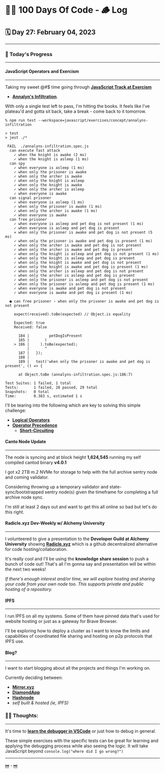 # 👨‍💻 100 Days Of Code - 🪵 Log

## 🗓️ Day 27: February 04, 2023

***

### **🥵 Today's Progress**

***

#### **JavaScript Operators and Exercism**

***

Taking my sweet @#$ time going through [**JavaScript Track at Exercism**](https://exercism.org/tracks/javascript)

- [**Annalyn's Infiltration**](https://exercism.org/tracks/javascript/exercises/annalyns-infiltration).

With only a single test left to pass, I'm hitting the books. It feels like I've plateau'd and gotta sit back, take a break - come back to it tomorrow.

```shell
% npm run test --workspace=javascript/exercises/concept/annalyns-infiltration

> test
> jest ./*

 FAIL  ./annalyns-infiltration.spec.js
  can execute fast attack
    ✓ when the knight is awake (2 ms)
    ✓ when the knight is asleep (1 ms)
  can spy
    ✓ when everyone is asleep (1 ms)
    ✓ when only the prisoner is awake
    ✓ when only the archer is awake
    ✓ when only the knight is asleep
    ✓ when only the knight is awake
    ✓ when only the archer is asleep
    ✓ when everyone is awake
  can signal prisoner
    ✓ when everyone is asleep (1 ms)
    ✓ when only the prisoner is awake (1 ms)
    ✓ when only the archer is awake (1 ms)
    ✓ when everyone is awake
  can free prisoner
    ✓ when everyone is asleep and pet dog is not present (1 ms)
    ✓ when everyone is asleep and pet dog is present
    ✕ when only the prisoner is awake and pet dog is not present (5 ms)
    ✓ when only the prisoner is awake and pet dog is present (1 ms)
    ✓ when only the archer is awake and pet dog is not present
    ✓ when only the archer is awake and pet dog is present
    ✓ when only the knight is asleep and pet dog is not present (1 ms)
    ✓ when only the knight is asleep and pet dog is present
    ✓ when only the knight is awake and pet dog is not present
    ✓ when only the knight is awake and pet dog is present (1 ms)
    ✓ when only the archer is asleep and pet dog is not present
    ✓ when only the archer is asleep and pet dog is present
    ✓ when only the prisoner is asleep and pet dog is not present
    ✓ when only the prisoner is asleep and pet dog is present (1 ms)
    ✓ when everyone is awake and pet dog is not present
    ✓ when everyone is awake and pet dog is present (1 ms)

  ● can free prisoner › when only the prisoner is awake and pet dog is not present

    expect(received).toBe(expected) // Object.is equality

    Expected: true
    Received: false

      184 |         petDogIsPresent
      185 |       )
    > 186 |     ).toBe(expected);
          |       ^
      187 |   });
      188 |
      189 |   test('when only the prisoner is awake and pet dog is present', () => {

      at Object.toBe (annalyns-infiltration.spec.js:186:7)

Test Suites: 1 failed, 1 total
Tests:       1 failed, 28 passed, 29 total
Snapshots:   0 total
Time:        0.383 s, estimated 1 s
```

I'll be tearing into the following which are key to solving this simple challenge:

- [**Logical Operators**](https://developer.mozilla.org/en-US/docs/Web/JavaScript/Guide/Expressions_and_Operators#logical_operators)
- [**Operator Precedence**](https://developer.mozilla.org/en-US/docs/Web/JavaScript/Reference/Operators/Operator_Precedence)
  - [**Short-Circuiting**](https://developer.mozilla.org/en-US/docs/Web/JavaScript/Reference/Operators/Operator_Precedence#short-circuiting)

#### **Canto Node Update**

***

The node is syncing and at block height **1,624,545** running my self compiled cantod binary **v4.0.1**

I got x2 2TB m.2 NVMe for storage to help with the full archive sentry node and coming validator.

Considering throwing up a temporary validator and state-sync/bootstrapped sentry node(s) given the timeframe for completing a full archive node sync.

I'm still at least 2 days out and want to get this all online so bad but let's do this right.

#### **Radicle.xyz Dev-Weekly w/ Alchemy University**

***

I volunteered to give a presentation to the **Developer Guild at Alchemy University** showing [**Radicle.xyz**](https://radicle.xyz/get-started.html) which is a github decentralized alternative for code hosting/collaboration.

It's really cool and I'll be using the **knowledge share session** to push a bunch of code out! That's all I'm gonna say and presentation will be within the next two weeks!

*If there's enough interest and/or time, we will explore hosting and sharing your code from your own node too. This supports private and public hosting of a repository.*

#### **IPFS**

***

I run IPFS on all my systems. Some of them have pinned data that's used for website hosting or just as a gateway for Brave Browser.

I'll be exploring how to deploy a cluster as I want to know the limits and capabilities of coordinated file sharing and hosting on p2p protocols that IPFS use.

#### **Blog?**

***

I want to start blogging about all the projects and things I'm working on.

Currently deciding between:

- [**Mirror.xyz**](https://mirror.xyz/)
- [**DiamondApp**](https://diamondapp.com/)
- [**Hashnode**](https://hashnode.com/)
- *self built & hosted (ie, IPFS)*

### **😶‍🌫 Thoughts:**

***

It's time to [**learn the debugger in VSCode**](https://code.visualstudio.com/docs/editor/debugging) or just how to debug in general.

These simple exercises with the specific tests can be great for learning and applying the debugging process while also seeing the logic. It will take JavaScript beyond `console.log("where did I go wrong?")`

***

[⏮️](026.md) - [⏭️](028.md)
